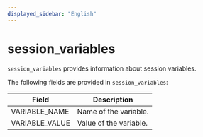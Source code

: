 ```yaml
---
displayed_sidebar: "English"
---
```


# session_variables

`session_variables` provides information about session variables.

The following fields are provided in `session_variables`:

| **Field**      | **Description**        |
| -------------- | ---------------------- |
| VARIABLE_NAME  | Name of the variable.  |
| VARIABLE_VALUE | Value of the variable. |
